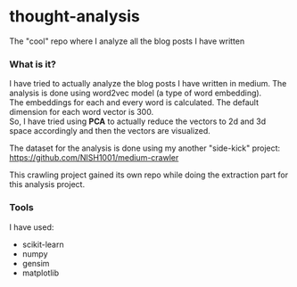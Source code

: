 # thought-analysis
The "cool" repo where I analyze all the blog posts I have written

### What is it?
I have tried to actually analyze the blog posts I have written in medium. The analysis is done using word2vec model (a type of word embedding).  
The embeddings for each and every word is calculated. The default dimension for each word vector is 300.  
So, I have tried using **PCA** to actually reduce the vectors to 2d and 3d space accordingly and then the vectors are visualized.  

The dataset for the analysis is done using my another "side-kick" project:  
https://github.com/NISH1001/medium-crawler

This crawling project gained its own repo while doing the extraction part for this analysis project.


### Tools
I have used: 
- scikit-learn
- numpy
- gensim
- matplotlib
